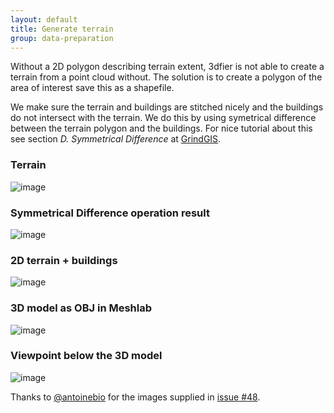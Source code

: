 ```yaml
---
layout: default
title: Generate terrain
group: data-preparation
---
```


Without a 2D polygon describing terrain extent, 3dfier is not able to create a terrain from a point cloud without. The solution is to create a polygon of the area of interest save this as a shapefile.

We make sure the terrain and buildings are stitched nicely and the buildings do not intersect with the terrain. We do this by using symetrical difference between the terrain polygon and the buildings. For nice tutorial about this see section *D. Symmetrical Difference* at [GrindGIS](http://grindgis.com/software/qgis/basic-editing-tools-in-qgis).

### Terrain
![image](https://user-images.githubusercontent.com/30265851/32222599-30d38b70-be3a-11e7-90ad-000218305924.png)

### Symmetrical Difference operation result
![image](https://user-images.githubusercontent.com/30265851/32222645-62cf1964-be3a-11e7-9a70-746222d0c53a.png)

### 2D terrain + buildings
![image](https://user-images.githubusercontent.com/30265851/32222677-7acc1a3a-be3a-11e7-8737-c0637005a6ba.png)

### 3D model as OBJ in Meshlab
![image](https://user-images.githubusercontent.com/30265851/32222728-b87a5112-be3a-11e7-892e-32e4afee01ca.png)

### Viewpoint below the 3D model
![image](https://user-images.githubusercontent.com/30265851/32222770-e95b2a40-be3a-11e7-88c2-c026412ebc9e.png)

Thanks to [@antoinebio](https://github.com/antoinebio) for the images supplied in [issue #48](https://github.com/tudelft3d/3dfier/issues/48).